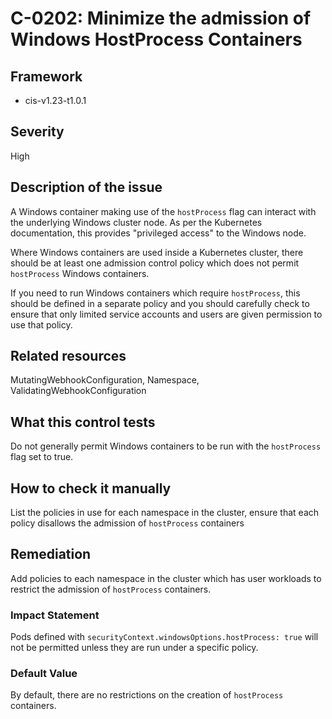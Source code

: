 # C-0202: Minimize the admission of Windows HostProcess Containers

## Framework
* cis-v1.23-t1.0.1
 
## Severity
High

## Description of the issue
A Windows container making use of the `hostProcess` flag can interact with the underlying Windows cluster node. As per the Kubernetes documentation, this provides "privileged access" to the Windows node.

 Where Windows containers are used inside a Kubernetes cluster, there should be at least one admission control policy which does not permit `hostProcess` Windows containers.

 If you need to run Windows containers which require `hostProcess`, this should be defined in a separate policy and you should carefully check to ensure that only limited service accounts and users are given permission to use that policy.
 
## Related resources
MutatingWebhookConfiguration, Namespace, ValidatingWebhookConfiguration
 
## What this control tests 
Do not generally permit Windows containers to be run with the `hostProcess` flag set to true.
 
## How to check it manually 
List the policies in use for each namespace in the cluster, ensure that each policy disallows the admission of `hostProcess` containers
 
## Remediation
Add policies to each namespace in the cluster which has user workloads to restrict the admission of `hostProcess` containers.
 
### Impact Statement
Pods defined with `securityContext.windowsOptions.hostProcess: true` will not be permitted unless they are run under a specific policy.
 
### Default Value
By default, there are no restrictions on the creation of `hostProcess` containers.
 
